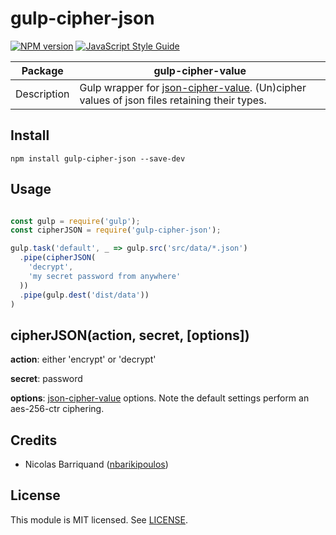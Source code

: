 # gulp-cipher-json

[![NPM version][npm-image]][npm-url]
[![JavaScript Style Guide][standard-image]][standard-url]

| Package | gulp-cipher-value |
| ------- | ----------------- |
| Description | Gulp wrapper for [json-cipher-value](https://github.com/nbarikipoulos/json-cipher-value). (Un)cipher values of json files retaining their types. |

## Install

```shell
npm install gulp-cipher-json --save-dev
```

## Usage

```js

const gulp = require('gulp');
const cipherJSON = require('gulp-cipher-json');

gulp.task('default', _ => gulp.src('src/data/*.json')
  .pipe(cipherJSON(
    'decrypt',
    'my secret password from anywhere'
  ))
  .pipe(gulp.dest('dist/data'))
)
```

## cipherJSON(action, secret, [options])

__action__: either 'encrypt' or 'decrypt'

__secret__: password

__options__: [json-cipher-value](https://github.com/nbarikipoulos/json-cipher-value) options. Note the default settings perform an aes-256-ctr ciphering.


## Credits

- Nicolas Barriquand ([nbarikipoulos](https://github.com/nbarikipoulos))

## License

This module is MIT licensed. See [LICENSE](./LICENSE.md).

[npm-url]: https://www.npmjs.com/package/gulp-cipher-json
[npm-image]: https://img.shields.io/npm/v/gulp-cipher-json.svg
[standard-url]: https://standardjs.com
[standard-image]: https://img.shields.io/badge/code_style-standard-brightgreen.svg
